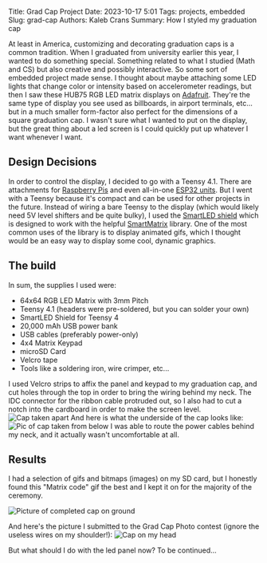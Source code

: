 Title: Grad Cap Project
Date: 2023-10-17 5:01
Tags: projects, embedded
Slug: grad-cap
Authors: Kaleb Crans
Summary: How I styled my graduation cap

At least in America, customizing and decorating graduation caps is a common tradition. When I graduated from university earlier this year, I wanted to do something special. Something related to what I studied (Math and CS) but also creative and possibly interactive. So some sort of embedded project made sense. I thought about maybe attaching some LED lights that change color or intensity based on accelerometer readings, but then I saw these HUB75 RGB LED matrix displays on [Adafruit](https://www.adafruit.com/product/4732). They're the same type of display you see used as billboards, in airport terminals, etc... but in a much smaller form-factor also perfect for the dimensions of a square graduation cap. I wasn't sure what I wanted to put on the display, but the great thing about a led screen is I could quickly put up whatever I want whenever I want.

## Design Decisions

In order to control the display, I decided to go with a Teensy 4.1. There are attachments for [Raspberry Pis](https://www.adafruit.com/product/3211) and even all-in-one [ESP32 units](https://www.makerfabs.com/esp32-trinity.html). But I went with a Teensy because it's compact and can be used for other projects in the future. Instead of wiring a bare Teensy to the display (which would likely need 5V level shifters and be quite bulky), I used the [SmartLED shield](https://www.crowdsupply.com/pixelmatix/smartled-shield-for-teensy-4#products) which is designed to work with the helpful [SmartMatrix](https://github.com/pixelmatix/SmartMatrix/) library. One of the most common uses of the library is to display animated gifs, which I thought would be an easy way to display some cool, dynamic graphics. 

## The build
In sum, the supplies I used were:

* 64x64 RGB LED Matrix with 3mm Pitch
* Teensy 4.1 (headers were pre-soldered, but you can solder your own)
* SmartLED Shield for Teensy 4
* 20,000 mAh USB power bank
* USB cables (preferably power-only)
* 4x4 Matrix Keypad
* microSD Card
* Velcro tape
* Tools like a soldering iron, wire crimper, etc...

I used Velcro strips to affix the panel and keypad to my graduation cap, and cut holes through the top in order to bring the wiring behind my neck. The IDC connector for the ribbon cable protruded out, so I also had to cut a notch into the cardboard in order to make the screen level.
![Cap taken apart]({static}/images/cap_internals.jpg)
And here is what the underside of the cap looks like:
![Pic of cap taken from below]({static}/images/cap_from_below.jpg)
I was able to route the power cables behind my neck, and it actually wasn't uncomfortable at all.

## Results

I had a selection of gifs and bitmaps (images) on my SD card, but I honestly found this "Matrix code" gif the best and I kept it on for the majority of the ceremony.

![Picture of completed cap on ground]({static}/images/cap1.jpg)

And here's the picture I submitted to the Grad Cap Photo contest (ignore the useless wires on my shoulder!):
![Cap on my head]({static}/images/cap_on_head.jpg)

But what should I do with the led panel now? To be continued...
